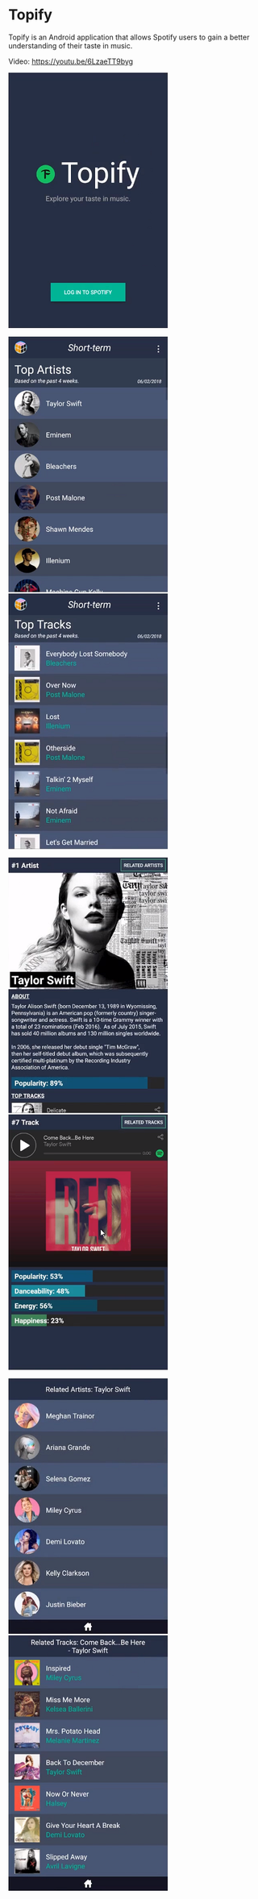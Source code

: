 # Topify
Topify is an Android application that allows Spotify users to gain a better understanding of their taste in music.

Video: https://youtu.be/6LzaeTT9byg

<a href="https://raw.githubusercontent.com/tilevi/topify/master/images/login_screen.png"><img src="images/login_screen.png"/></a>

<a href="https://raw.githubusercontent.com/tilevi/topify/master/images/top_artists.png"><img src="images/top_artists.png"/></a> <a href="https://raw.githubusercontent.com/tilevi/topify/master/images/top_tracks.png"><img src="images/top_tracks.png"/></a>

<a href="https://raw.githubusercontent.com/tilevi/topify/master/images/artist.png"><img src="images/artist.png"/></a> <a href="https://raw.githubusercontent.com/tilevi/topify/master/images/track.png"><img src="images/track.png"/></a>

<a href="https://raw.githubusercontent.com/tilevi/topify/master/images/related_artists.png"><img src="images/related_artists.png"/></a> <a href="https://raw.githubusercontent.com/tilevi/topify/master/images/related_tracks.png"><img src="images/related_tracks.png"/></a>

